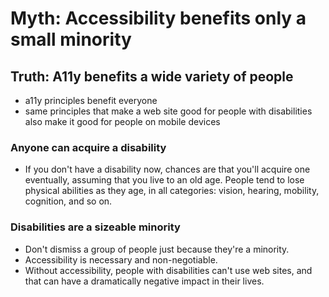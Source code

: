 # Myth: Accessibility benefits only a small minority

## Truth: A11y benefits a wide variety of people

- a11y principles benefit everyone
- same principles that make a web site good for people with disabilities also make it good for people on mobile devices

### Anyone can acquire a disability

- If you don't have a disability now, chances are that you'll acquire one eventually, assuming that you live to an old age. People tend to lose physical abilities as they age, in all categories: vision, hearing, mobility, cognition, and so on.

### Disabilities are a sizeable minority

- Don't dismiss a group of people just because they're a minority.
- Accessibility is necessary and non-negotiable.
- Without accessibility, people with disabilities can't use web sites, and that can have a dramatically negative impact in their lives.
